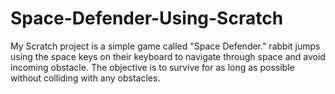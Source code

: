 # Space-Defender-Using-Scratch
My Scratch project is a simple game called "Space Defender." rabbit  jumps using the space keys on their keyboard to navigate through space and avoid incoming obstacle. The objective is to survive for as long as possible without colliding with any obstacles.
